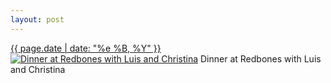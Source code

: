 ```yaml
---
layout: post
---
```


<p>
  <time><a href="/4">{{ page.date | date: "%e %B, %Y" }}</a></time>
  <a href="/4"><img src="{{ site.assets_url }}/4-640.jpg" srcset="{{ site.assets_url }}/4-1280.jpg 1280w, {{ site.assets_url }}/4-960.jpg 960w, {{ site.assets_url }}/4-640.jpg 640w, {{ site.assets_url }}/4-320.jpg 320w" sizes="(min-width: 700px) 50vw, calc(100vw - 2rem)" alt="Dinner at Redbones with Luis and Christina" /></a>
  <span>Dinner at Redbones with Luis and Christina</span>
</p>
